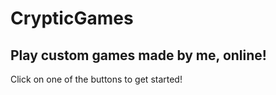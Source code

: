 <html lang="en">
<head>
  <title>CrypticGames</title>
  <meta charset="utf-8">
  <meta name="viewport" content="width=device-width, initial-scale=1">
  <link href="https://cdn.jsdelivr.net/npm/bootstrap@5.2.3/dist/css/bootstrap.min.css" rel="stylesheet">
  <script src="https://cdn.jsdelivr.net/npm/bootstrap@5.2.3/dist/js/bootstrap.bundle.min.js"></script>
</head>
<body>

<div class="container-fluid p-5 bg-primary text-white text-center">
  <h1>CrypticGames</h1>
  <h2>Play custom games made by me, online!</h2>
  <p>Click on one of the buttons to get started!</p> 
</div>
  


</body>
</html>
